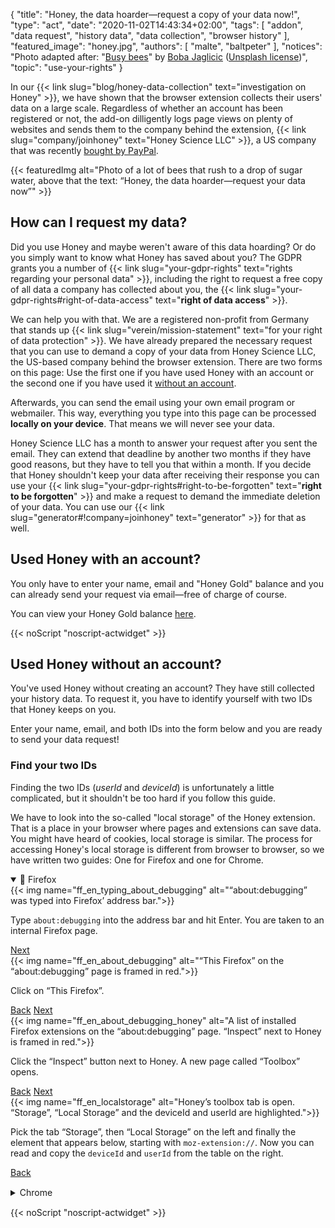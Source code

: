 {
    "title": "Honey, the data hoarder—request a copy of your data now!",
    "type": "act",
    "date": "2020-11-02T14:43:34+02:00",
    "tags": [ "addon", "data request", "history data", "data collection", "browser history" ],
    "featured_image": "honey.jpg",
    "authors": [ "malte", "baltpeter" ],
    "notices": "Photo adapted after: \"[Busy bees](https://unsplash.com/photos/StEaRc1xQV4)\" by [Boba Jaglicic](https://unsplash.com/@bobajaglicic) ([Unsplash license](https://unsplash.com/license))",
    "topic": "use-your-rights"
}

In our {{< link slug="blog/honey-data-collection" text="investigation on Honey" >}}, we have shown that the browser extension collects their users' data on a large scale. Regardless of whether an account has been registered or not, the add-on dilligently logs page views on plenty of websites and sends them to the company behind the extension, {{< link slug="company/joinhoney" text="Honey Science LLC" >}}, a US company that was recently [bought by PayPal](https://help.joinhoney.com/article/302-what-does-honey-joining-paypal-mean-for-members).

{{< featuredImg alt="Photo of a lot of bees that rush to a drop of sugar water, above that the text: “Honey, the data hoarder—request your data now”" >}}

## How can I request my data?

Did you use Honey and maybe weren't aware of this data hoarding? Or do you simply want to know what Honey has saved about you? The GDPR grants you a number of {{< link slug="your-gdpr-rights" text="rights regarding your personal data" >}}, including the right to request a free copy of all data a company has collected <!-- stored? --> about you, the {{< link slug="your-gdpr-rights#right-of-data-access" text="**right of data access**" >}}.

We can help you with that. We are a registered non-profit from Germany that stands up {{< link slug="verein/mission-statement" text="for your right of data protection" >}}.
We have already prepared the necessary request that you can use to demand a copy of your data from Honey Science LLC, the US-based company behind the browser extension. There are two forms on this page: Use the first one if you have used Honey with an account or the second one if you have used it [without an account](#used-Honey-without-an-account).

Afterwards, you can send the email using your own email program or webmailer. This way, everything you type into this page can be processed **locally on your device**. That means we will never see your data.

Honey Science LLC has a month to answer your request after you sent the email. They can extend that deadline by another two months if they have good reasons, but they have to tell you that within a month. If you decide that Honey shouldn't keep your data after receiving their response you can use your {{< link slug="your-gdpr-rights#right-to-be-forgotten" text="**right to be forgotten**" >}} and make a request to demand the immediate deletion of your data. You can use our {{< link slug="generator#!company=joinhoney" text="generator" >}} <!-- TODO: set request type to DELETE when the generator supports this--> for that as well.

## Used Honey with an account?

You only have to enter your name, email and "Honey Gold" balance and you can already send your request via email—free of charge of course.

You can view your Honey Gold balance [here](https://www.joinhoney.com/honeygold/overview).

<div id="act-with-account" class="act-widget" style="max-width: 600px; margin: auto;"></div>
{{< noScript "noscript-actwidget" >}}

## Used Honey without an account?

You've used Honey without creating an account? They have still collected your history data. To request it, you have to identify yourself with two IDs that Honey keeps on you.

Enter your name, email, and both IDs into the form below and you are ready to send your data request!

### Find your two IDs

Finding the two IDs (*userId* and *deviceId*) is unfortunately a little complicated, but it shouldn't be too hard if you follow this guide.

We have to look into the so-called "local storage" of the Honey extension. That is a place in your browser where pages and extensions can save data. You might have heard of cookies, local storage is similar.
The process for accessing Honey's local storage is different from browser to browser, so we have written two guides: One for Firefox and one for Chrome.

<div class="box box-info">
<details open>
    <summary>🦊 Firefox</summary>
    <div class="slides">
        <div class="slider">
            <div class="slide" id="slide-ff-1">
                {{< img name="ff_en_typing_about_debugging" alt="“about:debugging” was typed into Firefox’ address bar.">}}
                <p>Type <code>about:debugging</code> into the address bar and hit Enter. You are taken to an internal Firefox page.</p>
                <div>
                    <a class="button button-secondary button-right" href="#slide-ff-2">Next <span class="icon-arrow-right"></span></a>
                </div>
                <div class="clearfix"></div>
            </div>
            <div class="slide" id="slide-ff-2">
                {{< img name="ff_en_about_debugging" alt="“This Firefox” on the “about:debugging” page is framed in red.">}}
                <p>Click on “This Firefox”.</p>
                <div>
                    <a class="button button-secondary button-left" href="#slide-ff-1"><span class="icon-arrow-left"></span> Back</a>
                    <a class="button button-secondary button-right" href="#slide-ff-3">Next <span class="icon-arrow-right"></span></a> 
                </div>
                <div class="clearfix"></div>
            </div>
            <div class="slide" id="slide-ff-3">
                {{< img name="ff_en_about_debugging_honey" alt="A list of installed Firefox extensions on the “about:debugging” page. “Inspect” next to Honey is framed in red.">}}
                <p>Click the “Inspect” button next to Honey. A new page called “Toolbox” opens.</p>
                <div>
                    <a class="button button-secondary button-left" href="#slide-ff-2"><span class="icon-arrow-left"></span> Back</a>
                    <a class="button button-secondary button-right" href="#slide-ff-4">Next <span class="icon-arrow-right"></span></a>
                </div>
                <div class="clearfix"></div>
            </div>
            <div class="slide" id="slide-ff-4">
                {{< img name="ff_en_localstorage" alt="Honey’s toolbox tab is open. “Storage”, “Local Storage” and the deviceId and userId are highlighted.">}}
                <p>Pick the tab “Storage”, then “Local Storage” on the left and finally the element that appears below, starting with <code>moz-extension://</code>. Now you can read and copy the <code>deviceId</code> and <code>userId</code> from the table on the right.</p>
                <div>
                    <a class="button button-secondary button-left" href="#slide-ff-3"><span class="icon-arrow-left"></span> Back</a>
                </div>
                <div class="clearfix"></div>
            </div>
        </div>
    </div>
</details>
</div>
<div class="box box-info" style="margin: 15px 0;">
<details>
    <summary>Chrome</summary>
    <div class="slides">
        <div class="slider">
            <div class="slide" id="slide-ch-1">
                {{< img name="ch_en_extensions.png" alt="“chrome://extensions” was typed into Chrome’s address bar.">}}
                <p>Type <code>chrome://extensions</code> into the address bar and hit Enter. You are taken to an internal Chrome page.</p>
                <div>
                    <a class="button button-secondary button-right" href="#slide-ch-2">Next <span class="icon-arrow-right"></span></a>
                </div>
                <div class="clearfix"></div>
            </div>
            <div class="slide" id="slide-ch-2">
                {{< img name="ch_en_dev_on" alt="The “Developer mode” switch in the upper-right corner is turned on and highlighted in red.">}}
                <p>Enable the developer mode using the switch in the upper-right corner.</p>
                <div>
                    <a class="button button-secondary button-left" href="#slide-ch-1"><span class="icon-arrow-left"></span> Back</a>
                    <a class="button button-secondary button-right" href="#slide-ch-3">Next <span class="icon-arrow-right"></span></a> 
                </div>
                <div class="clearfix"></div>
            </div>
            <div class="slide" id="slide-ch-3">
                {{< img name="ch_en_honey" alt="A list of installed Chrome extensions on the “chrome://extensions” page. “background page” next to Honey is framed in red.">}}
                <p>Click on “background page” next to Honey. A new window called “DevTools” opens.</p>
                <div>
                    <a class="button button-secondary button-left" href="#slide-ch-2"><span class="icon-arrow-left"></span> Back</a>
                    <a class="button button-secondary button-right" href="#slide-ch-4">Next <span class="icon-arrow-right"></span></a>
                </div>
                <div class="clearfix"></div>
            </div>
            <div class="slide" id="slide-ch-4">
                {{< img name="ch_local_storage" alt="Honey’s DevTools are opened, “Application”, “Local Storage” and the deviceId and userId are highlighted.">}}
                <p>Click on the “Application” tab in the new “DevTools” window. You might have to resize the window to see the button.
                Click on “Local Storage” on the left and on the now shown element that starts with <code>chrome-extension://</code>. Now you can see and copy the <code>deviceId</code> and <code>userId</code> from the table on the right.</p>
                <div>
                    <a class="button button-secondary button-left" href="#slide-ch-3"><span class="icon-arrow-left"></span> Back</a>
                </div>
                <div class="clearfix"></div>
            </div>
        </div>
    </div>
</details>
</div>

<div id="act-no-account" class="act-widget" style="max-width: 600px; margin: auto;"></div>
{{< noScript "noscript-actwidget" >}}
<script>
window.addEventListener('load', function() {
    renderActWidget("act-with-account", {
        text_before_dynamic_input_container: "You’ve used Honey with an account? Use this form.",
        request_types: ['access'],
        transport_medium: 'email',
        company: {
            "slug": "joinhoney",
            "relevant-countries": [
                "all"
            ],
            "name": "Honey Science LLC",
            "runs": [
                "Honey Savings Finder (Browser extension)",
                "Honey Gold"
            ],
            "address": "963 E. 4th Street\nLos Angeles\nCA 90013\nUnited States of America",
            "email": "privacy@joinhoney.com",
            "web": "https://www.joinhoney.com/",
            "sources": [
                "https://www.joinhoney.com/privacy"
            ],
            "required-elements": [
                {
                    "desc": "Name",
                    "type": "name",
                    "optional": false
                },
                {
                    "desc": "Email",
                    "type": "email",
                    "optional": false
                },
                {
                    "desc": "Honey Gold balance",
                    "type": "input",
                    "optional": false
                }
            ],
            "suggested-transport-medium": "email",
            "quality": "tested"
        }
    });
    renderActWidget("act-no-account", {
        text_before_dynamic_input_container: "You've used Honey without an account? Use this form.",
        request_types: ['access'],
        transport_medium: 'email',
        company: {
            "slug": "joinhoney",
            "relevant-countries": [
                "all"
            ],
            "name": "Honey Science LLC",
            "runs": [
                "Honey Savings Finder (Browser extension)",
                "Honey Gold"
            ],
            "address": "963 E. 4th Street\nLos Angeles\nCA 90013\nUnited States of America",
            "email": "privacy@joinhoney.com",
            "web": "https://www.joinhoney.com/",
            "sources": [
                "https://www.joinhoney.com/privacy"
            ],
            "required-elements": [
                {
                    "desc": "Name",
                    "type": "name",
                    "optional": false
                },
                {
                    "desc": "Email",
                    "type": "email",
                    "optional": false
                },
                {
                    "desc": "userId",
                    "type": "input",
                    "optional": false
                },
                {
                    "desc": "deviceId",
                    "type": "input",
                    "optional": false
                }
            ],
            "suggested-transport-medium": "email",
            "quality": "tested"
        }
    });
});
</script>

